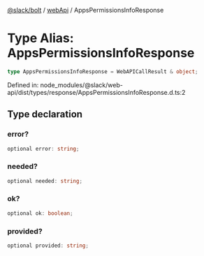 [@slack/bolt](../../../../index.md) / [webApi](../index.md) / AppsPermissionsInfoResponse

# Type Alias: AppsPermissionsInfoResponse

```ts
type AppsPermissionsInfoResponse = WebAPICallResult & object;
```

Defined in: node\_modules/@slack/web-api/dist/types/response/AppsPermissionsInfoResponse.d.ts:2

## Type declaration

### error?

```ts
optional error: string;
```

### needed?

```ts
optional needed: string;
```

### ok?

```ts
optional ok: boolean;
```

### provided?

```ts
optional provided: string;
```
